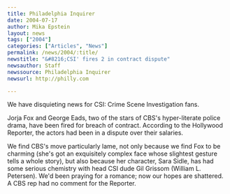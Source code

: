 ```yaml
---
title: Philadelphia Inquirer
date: 2004-07-17
author: Mika Epstein
layout: news
tags: ["2004"]
categories: ["Articles", "News"]
permalink: /news/2004/:title/
newstitle: "&#8216;CSI' fires 2 in contract dispute"
newsauthor: Staff  
newssource: Philadelphia Inquirer  
newsurl: http://philly.com  

---
```


We have disquieting news for CSI: Crime Scene Investigation fans. 

Jorja Fox and George Eads, two of the stars of CBS's hyper-literate police drama, have been fired for breach of contract. According to the Hollywood Reporter, the actors had been in a dispute over their salaries.

We find CBS's move particularly lame, not only because we find Fox to be charming (she's got an exquisitely complex face whose slightest gesture tells a whole story), but also because her character, Sara Sidle, has had some serious chemistry with head CSI dude Gil Grissom (William L. Petersen). We'd been praying for a romance; now our hopes are shattered. A CBS rep had no comment for the Reporter.

